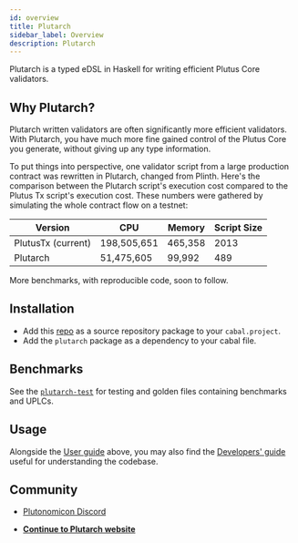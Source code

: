 ```yaml
---
id: overview
title: Plutarch
sidebar_label: Overview
description: Plutarch
--- 
```


Plutarch is a typed eDSL in Haskell for writing efficient Plutus Core validators.

## Why Plutarch?

Plutarch written validators are often significantly more efficient validators. With Plutarch, you have much more fine gained control of the Plutus Core you generate, without giving up any type information.

To put things into perspective, one validator script from a large production contract was rewritten in Plutarch, changed from Plinth. Here's the comparison between the Plutarch script's execution cost compared to the Plutus Tx script's execution cost. These numbers were gathered by simulating the whole contract flow on a testnet:

| Version            | CPU         | Memory  | Script Size |
| ------------------ | ----------- | ------- | ----------- |
| PlutusTx (current) | 198,505,651 | 465,358 |  2013       |
| Plutarch           | 51,475,605  |  99,992 |  489        |

More benchmarks, with reproducible code, soon to follow.

## Installation

* Add this [repo](https://github.com/Plutonomicon/plutarch-plutus) as a source repository package to your `cabal.project`.
* Add the `plutarch` package as a dependency to your cabal file.

## Benchmarks

See the [`plutarch-test`](https://github.com/Plutonomicon/plutarch-plutus/tree/master/plutarch-testlib/test) for testing and golden files containing benchmarks and UPLCs.

## Usage

Alongside the [User guide](#usage) above, you may also find the [Developers' guide](https://plutonomicon.github.io/plutarch-plutus/DEVGUIDE.html) useful for understanding the codebase.

## Community

- [Plutonomicon Discord](https://discord.gg/722KnTC8jF)

- [**Continue to Plutarch website**](https://plutonomicon.github.io/plutarch-plutus/)